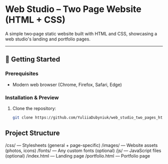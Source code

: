 # Web Studio – Two Page Website (HTML + CSS)

A simple two‑page static website built with HTML and CSS, showcasing a web studio's landing and portfolio pages.

---

## 🚀 Getting Started

### Prerequisites
- Modern web browser (Chrome, Firefox, Safari, Edge)

### Installation & Preview
1. Clone the repository:
   ```bash
   git clone https://github.com/YuliiaDubyniuk/web_studio_two_pages_html_css.git

## Project Structure
/css/         — Stylesheets (general + page-specific)
/images/      — Website assets (photos, icons)
/fonts/       — Any custom fonts (optional)
/js/          — JavaScript files (optional)
/index.html   — Landing page
/portfolio.html — Portfolio page
